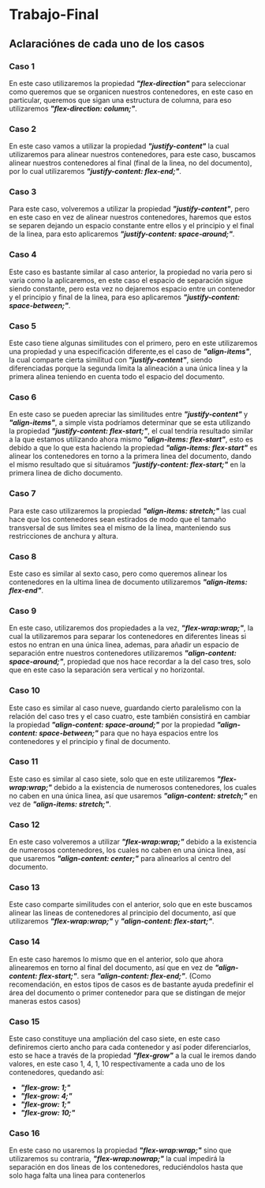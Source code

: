 # Trabajo-Final

## **Aclaraciónes de cada uno de los casos**

### Caso 1
En este caso utilizaremos la propiedad ***"flex-direction"*** para seleccionar como queremos que se organicen nuestros contenedores, en este caso en particular, queremos que sigan una estructura de columna, para eso utilizaremos ***"flex-direction: column;"***.

### Caso 2
En este caso vamos a utilizar la propiedad ***"justify-content"*** la cual utilizaremos para alinear nuestros contenedores, para este caso, buscamos alinear nuestros contenedores al final \(final de la linea, no del documento\), por lo cual utilizaremos ***"justify-content: flex-end;"***.

### Caso 3
Para este caso, volveremos a utilizar la propiedad ***"justify-content"***, pero en este caso en vez de alinear nuestros contenedores, haremos que estos se separen dejando un espacio constante entre ellos y el principio y el final de la linea, para esto aplicaremos ***"justify-content: space-around;"***.

### Caso 4
Este caso es bastante similar al caso anterior, la propiedad no varia pero si varia como la aplicaremos, en este caso el espacio de separación sigue siendo constante, pero esta vez no dejaremos espacio entre un contenedor y el principio y final de la linea, para eso aplicaremos  ***"justify-content: space-between;"***.

### Caso 5
Este caso tiene algunas similitudes con el primero, pero en este utilizaremos una propiedad y una especificación diferente,es el caso de ***"align-items"***, la cual comparte cierta similitud con ***"justify-content"***, siendo diferenciadas porque la segunda limita la alineación a una única linea y la primera alinea teniendo en cuenta todo el espacio del documento.

### Caso 6
En este caso se pueden apreciar las similitudes entre ***"justify-content"*** y ***"align-items"***, a simple vista podríamos determinar que se esta utilizando la propiedad ***"justify-content: flex-start;"***, el cual tendría resultado similar a la que estamos utilizando ahora mismo ***"align-items: flex-start"***, esto es debido a que lo que esta haciendo la propiedad ***"align-items: flex-start"*** es alinear los contenedores en torno a la primera linea del documento, dando el mismo resultado que si situáramos ***"justify-content: flex-start;"*** en la primera linea de dicho documento.

### Caso 7
Para este caso utilizaremos la propiedad ***"align-items: stretch;"*** las cual hace que los contenedores sean estirados de modo que el tamaño transversal de sus límites sea el mismo de la línea, manteniendo sus restricciones de anchura y altura.

### Caso 8
Este caso es similar al sexto caso, pero como queremos alinear los contenedores en la ultima linea de documento utilizaremos ***"align-items: flex-end"***.

### Caso 9
En este caso, utilizaremos dos propiedades a la vez, ***"flex-wrap:wrap;"***, la cual la utilizaremos para separar los contenedores en diferentes lineas si estos no entran en una única linea, ademas, para añadir un espacio de separación entre nuestros contenedores utilizaremos ***"align-content: space-around;"***, propiedad que nos hace recordar a la del caso tres, solo que en este caso la separación sera vertical y no horizontal.

### Caso 10
Este caso es similar al caso nueve, guardando cierto paralelismo con la relación del caso tres y el caso cuatro, este también consistirá en cambiar la propiedad ***"align-content: space-around;"*** por la propiedad ***"align-content: space-between;"*** para que no haya espacios entre los contenedores y el principio y final de documento.

### Caso 11
Este caso es similar al caso siete, solo que en este utilizaremos ***"flex-wrap:wrap;"*** debido a la existencia de numerosos contenedores, los cuales no caben en una única linea, así que usaremos ***"align-content: stretch;"*** en vez de ***"align-items: stretch;"***.

### Caso 12
En este caso volveremos a utilizar ***"flex-wrap:wrap;"*** debido a la existencia de numerosos contenedores, los cuales no caben en una única linea, así que usaremos  ***"align-content: center;"*** para alinearlos al centro del documento.

### Caso 13
Este caso comparte similitudes con el anterior, solo que en este buscamos alinear las lineas de contenedores al principio del documento, así que utilizaremos ***"flex-wrap:wrap;"*** y ***"align-content: flex-start;"***.

### Caso 14
En este caso haremos lo mismo que en el anterior, solo que ahora alinearemos en torno al final del documento, así que en vez de ***"align-content: flex-start;"***.
sera ***"align-content: flex-end;"***. \(Como recomendación, en estos tipos de casos es de bastante ayuda predefinir el área del documento o primer contenedor para que se distingan de mejor maneras estos casos\)

### Caso 15
Este caso constituye una ampliación del caso siete, en este caso definiremos cierto ancho para cada contenedor y así poder diferenciarlos, esto se hace a través de la propiedad ***"flex-grow"*** a la cual le iremos dando valores, en este caso 1, 4, 1, 10 respectivamente a cada uno de los contenedores, quedando así:
* ***"flex-grow: 1;"***
* ***"flex-grow: 4;"***
* ***"flex-grow: 1;"***
* ***"flex-grow: 10;"***

### Caso 16
En este caso no usaremos la propiedad ***"flex-wrap:wrap;"*** sino que utilizaremos su contraria, ***"flex-wrap:nowrap;"*** la cual impedirá la separación en dos lineas de los contenedores, reduciéndolos hasta que solo haga falta una linea para contenerlos 
